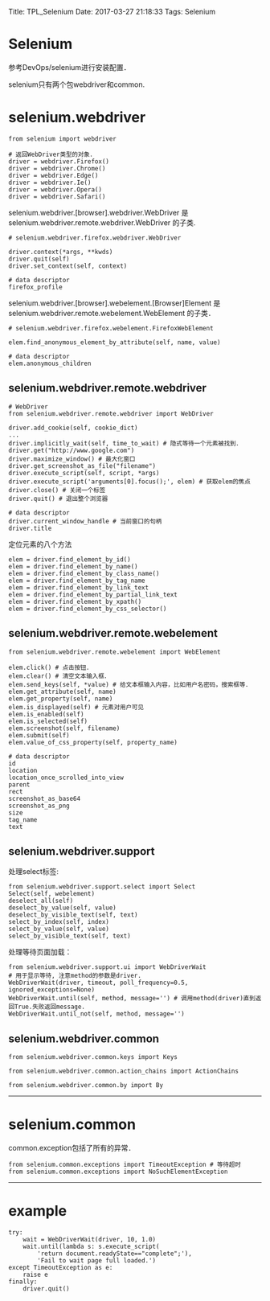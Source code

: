 Title: TPL_Selenium
Date: 2017-03-27 21:18:33
Tags: Selenium



# Selenium

参考DevOps/selenium进行安装配置．

selenium只有两个包webdriver和common.

# selenium.webdriver

    from selenium import webdriver

    # 返回WebDriver类型的对象．
    driver = webdriver.Firefox()
    driver = webdriver.Chrome()
    driver = webdriver.Edge()
    driver = webdriver.Ie()
    driver = webdriver.Opera()
    driver = webdriver.Safari()

selenium.webdriver.[browser].webdriver.WebDriver
是
selenium.webdriver.remote.webdriver.WebDriver
的子类.

    # selenium.webdriver.firefox.webdriver.WebDriver

    driver.context(*args, **kwds)
    driver.quit(self)
    driver.set_context(self, context)

    # data descriptor
    firefox_profile

selenium.webdriver.[browser].webelement.[Browser]Element
是
selenium.webdriver.remote.webelement.WebElement
的子类．

    # selenium.webdriver.firefox.webelement.FirefoxWebElement

    elem.find_anonymous_element_by_attribute(self, name, value)

    # data descriptor
    elem.anonymous_children

## selenium.webdriver.remote.webdriver

    # WebDriver
    from selenium.webdriver.remote.webdriver import WebDriver

    driver.add_cookie(self, cookie_dict)
    ...
    driver.implicitly_wait(self, time_to_wait) # 隐式等待一个元素被找到．
    driver.get("http://www.google.com")
    driver.maximize_window() # 最大化窗口
    driver.get_screenshot_as_file("filename")
    driver.execute_script(self, script, *args)
    driver.execute_script('arguments[0].focus();', elem) # 获取elem的焦点
    driver.close() # 关闭一个标签
    driver.quit() # 退出整个浏览器

    # data descriptor
    driver.current_window_handle # 当前窗口的句柄
    driver.title

定位元素的八个方法

    elem = driver.find_element_by_id()
    elem = driver.find_element_by_name()
    elem = driver.find_element_by_class_name()
    elem = driver.find_element_by_tag_name
    elem = driver.find_element_by_link_text
    elem = driver.find_element_by_partial_link_text
    elem = driver.find_element_by_xpath()
    elem = driver.find_element_by_css_selector()

## selenium.webdriver.remote.webelement

    from selenium.webdriver.remote.webelement import WebElement

    elem.click() # 点击按钮．
    elem.clear() # 清空文本输入框．
    elem.send_keys(self, *value) # 给文本框输入内容，比如用户名密码，搜索框等．
    elem.get_attribute(self, name)
    elem.get_property(self, name)
    elem.is_displayed(self) # 元素对用户可见
    elem.is_enabled(self)
    elem.is_selected(self)
    elem.screenshot(self, filename)
    elem.submit(self)
    elem.value_of_css_property(self, property_name)

    # data descriptor
    id
    location
    location_once_scrolled_into_view
    parent
    rect
    screenshot_as_base64
    screenshot_as_png
    size
    tag_name
    text

## selenium.webdriver.support

处理select标签:

    from selenium.webdriver.support.select import Select
    Select(self, webelement)
    deselect_all(self)
    deselect_by_value(self, value)
    deselect_by_visible_text(self, text)
    select_by_index(self, index)
    select_by_value(self, value)
    select_by_visible_text(self, text)

处理等待页面加载：

    from selenium.webdriver.support.ui import WebDriverWait
    # 用于显示等待, 注意method的参数是driver.
    WebDriverWait(driver, timeout, poll_frequency=0.5, ignored_exceptions=None)
    WebDriverWait.until(self, method, message='') # 调用method(driver)直到返回True.失败返回message.
    WebDriverWait.until_not(self, method, message='')

## selenium.webdriver.common

    from selenium.webdriver.common.keys import Keys

    from selenium.webdriver.common.action_chains import ActionChains

    from selenium.webdriver.common.by import By

***

# selenium.common

common.exception包括了所有的异常．

    from selenium.common.exceptions import TimeoutException # 等待超时
    from selenium.common.exceptions import NoSuchElementException

***

# example

    try:
        wait = WebDriverWait(driver, 10, 1.0)
        wait.until(lambda s: s.execute_script(
            'return document.readyState=="complete";'),
            'Fail to wait page full loaded.')
    except TimeoutException as e:
        raise e
    finally:
        driver.quit()
